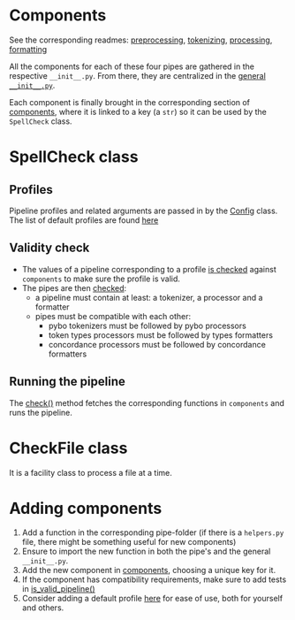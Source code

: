# Components

See the corresponding readmes: [preprocessing](./a_preprocessing/readme.md), [tokenizing](./b_tokenizers/readme.md), [processing](./c_processors/readme.md), [formatting](./d_formatters/readme.md)

All the components for each of these four pipes are gathered in the respective `__init__.py`.
From there, they are centralized in the [general `__init__.py`](./__init__.py#L3-L7).


Each component is finally brought in the corresponding section of [components](./__init__.py#L14-L44), where it is linked to a key (a `str`) so it can be used by the `SpellCheck` class.


# SpellCheck class

## Profiles

Pipeline profiles and related arguments are passed in by the [Config](./config.py) class.
The list of default profiles are found [here](./config.py#L5)

## Validity check

 - The values of a pipeline corresponding to a profile [is checked](./__init__.py#L113-L121) against `components` to make sure the profile is valid.
 - The pipes are then [checked](./__init__.py#L123-L142):
    - a pipeline must contain at least: a tokenizer, a processor and a formatter
    - pipes must be compatible with each other:
        - pybo tokenizers must be followed by pybo processors
        - token types processors must be followed by types formatters
        - concordance processors must be followed by concordance formatters

## Running the pipeline

The [check()](./__init__.py#L69) method fetches the corresponding functions in `components` and runs the pipeline.


# CheckFile class

It is a facility class to process a file at a time.


# Adding components

1. Add a function in the corresponding pipe-folder (if there is a `helpers.py` file, there might be something useful for new components)
2. Ensure to import the new function in both the pipe's and the general `__init__.py`.
3. Add the new component in [components](./__init__.py#L14-L44), choosing a unique key for it.
4. If the component has compatibility requirements, make sure to add tests in [is_valid_pipeline()](./__init__.py#L123-L142)
5. Consider adding a default profile [here](./config.py#L5) for ease of use, both for yourself and others.
